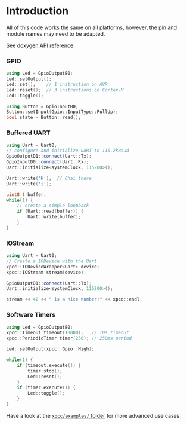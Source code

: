 # Introduction

All of this code works the same on all platforms, however, the pin and module names may need to be adapted.

See [doxygen API reference][doxygen].

### GPIO

```cpp
using Led = GpioOutputB0;
Led::setOutput();
Led::set();    // 1 instruction on AVR
Led::reset();  // 3 instructions on Cortex-M
Led::toggle();

using Button = GpioInputB0;
Button::setInput(Gpio::InputType::PullUp);
bool state = Button::read();
```

### Buffered UART

```cpp
using Uart = Uart0;
// configure and initialize UART to 115.2kBaud
GpioOutputD1::connect(Uart::Tx);
GpioInputD0::connect(Uart::Rx);
Uart::initialize<systemClock, 115200>();

Uart::write('H');  // Ohai there
Uart::write('i');

uint8_t buffer;
while(1) {
    // create a simple loopback
    if (Uart::read(buffer)) {
        Uart::write(buffer);
    }
}
```

### IOStream

```cpp
using Uart = Uart0;
// Create a IODevice with the Uart
xpcc::IODeviceWrapper<Uart> device;
xpcc::IOStream stream(device);

GpioOutputD1::connect(Uart::Tx);
Uart::initialize<systemClock, 115200>();

stream << 42 << " is a nice number!" << xpcc::endl;
```

### Software Timers

```cpp
using Led = GpioOutputB0;
xpcc::Timeout timeout(10000);   // 10s timeout
xpcc::PeriodicTimer timer(250); // 250ms period

Led::setOutput(xpcc::Gpio::High);

while(1) {
    if (timeout.execute()) {
        timer.stop();
        Led::reset();
    }
    if (timer.execute()) {
        Led::toggle();
    }
}
```

Have a look at the [`xpcc/examples/` folder][examples] for more advanced use cases.

[doxygen]: http://xpcc.io/api/modules.html
[examples]: https://github.com/roboterclubaachen/xpcc/tree/develop/examples
